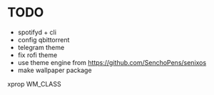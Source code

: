 # TODO

* spotifyd + cli
* config qbittorrent
* telegram theme
* fix rofi theme
* use theme engine from https://github.com/SenchoPens/senixos
* make wallpaper package

xprop WM_CLASS